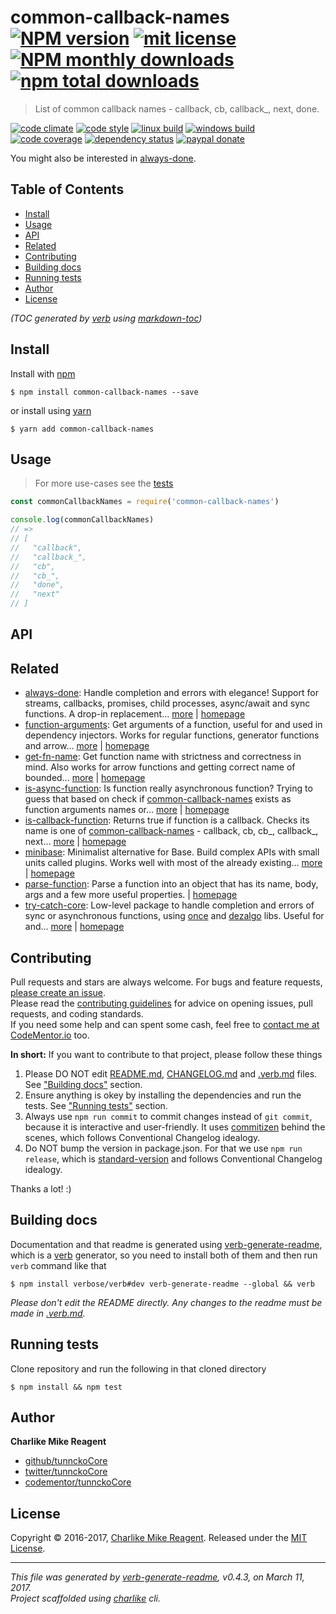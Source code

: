 # common-callback-names [![NPM version](https://img.shields.io/npm/v/common-callback-names.svg?style=flat)](https://www.npmjs.com/package/common-callback-names) [![mit license][license-img]][license-url] [![NPM monthly downloads](https://img.shields.io/npm/dm/common-callback-names.svg?style=flat)](https://npmjs.org/package/common-callback-names) [![npm total downloads][downloads-img]][downloads-url]

> List of common callback names - callback, cb, callback_, next, done.

[![code climate][codeclimate-img]][codeclimate-url] 
[![code style][standard-img]][standard-url] 
[![linux build][travis-img]][travis-url] 
[![windows build][appveyor-img]][appveyor-url] 
[![code coverage][coverage-img]][coverage-url] 
[![dependency status][david-img]][david-url]
[![paypal donate][paypalme-img]][paypalme-url] 

You might also be interested in [always-done](https://github.com/hybridables/always-done#readme).

## Table of Contents
- [Install](#install)
- [Usage](#usage)
- [API](#api)
- [Related](#related)
- [Contributing](#contributing)
- [Building docs](#building-docs)
- [Running tests](#running-tests)
- [Author](#author)
- [License](#license)

_(TOC generated by [verb](https://github.com/verbose/verb) using [markdown-toc](https://github.com/jonschlinkert/markdown-toc))_

## Install
Install with [npm](https://www.npmjs.com/)

```
$ npm install common-callback-names --save
```

or install using [yarn](https://yarnpkg.com)

```
$ yarn add common-callback-names
```

## Usage
> For more use-cases see the [tests](test.js)

```js
const commonCallbackNames = require('common-callback-names')

console.log(commonCallbackNames)
// => 
// [
//   "callback",
//   "callback_",
//   "cb",
//   "cb_",
//   "done",
//   "next"
// ]
```

## API

## Related
- [always-done](https://www.npmjs.com/package/always-done): Handle completion and errors with elegance! Support for streams, callbacks, promises, child processes, async/await and sync functions. A drop-in replacement… [more](https://github.com/hybridables/always-done#readme) | [homepage](https://github.com/hybridables/always-done#readme "Handle completion and errors with elegance! Support for streams, callbacks, promises, child processes, async/await and sync functions. A drop-in replacement for [async-done][] - pass 100% of its tests plus more")
- [function-arguments](https://www.npmjs.com/package/function-arguments): Get arguments of a function, useful for and used in dependency injectors. Works for regular functions, generator functions and arrow… [more](https://github.com/tunnckocore/function-arguments#readme) | [homepage](https://github.com/tunnckocore/function-arguments#readme "Get arguments of a function, useful for and used in dependency injectors. Works for regular functions, generator functions and arrow functions.")
- [get-fn-name](https://www.npmjs.com/package/get-fn-name): Get function name with strictness and correctness in mind. Also works for arrow functions and getting correct name of bounded… [more](https://github.com/tunnckocore/get-fn-name#readme) | [homepage](https://github.com/tunnckocore/get-fn-name#readme "Get function name with strictness and correctness in mind. Also works for arrow functions and getting correct name of bounded functions. Powered by [fn-name][].")
- [is-async-function](https://www.npmjs.com/package/is-async-function): Is function really asynchronous function? Trying to guess that based on check if [common-callback-names][] exists as function arguments names or… [more](https://github.com/tunnckocore/is-async-function#readme) | [homepage](https://github.com/tunnckocore/is-async-function#readme "Is function really asynchronous function? Trying to guess that based on check if [common-callback-names][] exists as function arguments names or you can pass your custom.")
- [is-callback-function](https://www.npmjs.com/package/is-callback-function): Returns true if function is a callback. Checks its name is one of [common-callback-names][] - callback, cb, cb_, callback_, next… [more](https://github.com/tunnckocore/is-callback-function#readme) | [homepage](https://github.com/tunnckocore/is-callback-function#readme "Returns true if function is a callback. Checks its name is one of [common-callback-names][] - callback, cb, cb_, callback_, next, done, they can be customized, these are default.")
- [minibase](https://www.npmjs.com/package/minibase): Minimalist alternative for Base. Build complex APIs with small units called plugins. Works well with most of the already existing… [more](https://github.com/node-minibase/minibase#readme) | [homepage](https://github.com/node-minibase/minibase#readme "Minimalist alternative for Base. Build complex APIs with small units called plugins. Works well with most of the already existing [base][] plugins.")
- [parse-function](https://www.npmjs.com/package/parse-function): Parse a function into an object that has its name, body, args and a few more useful properties. | [homepage](https://github.com/tunnckocore/parse-function#readme "Parse a function into an object that has its name, body, args and a few more useful properties.")
- [try-catch-core](https://www.npmjs.com/package/try-catch-core): Low-level package to handle completion and errors of sync or asynchronous functions, using [once][] and [dezalgo][] libs. Useful for and… [more](https://github.com/hybridables/try-catch-core#readme) | [homepage](https://github.com/hybridables/try-catch-core#readme "Low-level package to handle completion and errors of sync or asynchronous functions, using [once][] and [dezalgo][] libs. Useful for and used in higher-level libs such as [always-done][] to handle completion of anything.")

## Contributing
Pull requests and stars are always welcome. For bugs and feature requests, [please create an issue](https://github.com/tunnckoCore/common-callback-names/issues/new).  
Please read the [contributing guidelines](CONTRIBUTING.md) for advice on opening issues, pull requests, and coding standards.  
If you need some help and can spent some cash, feel free to [contact me at CodeMentor.io](https://www.codementor.io/tunnckocore?utm_source=github&utm_medium=button&utm_term=tunnckocore&utm_campaign=github) too.

**In short:** If you want to contribute to that project, please follow these things

1. Please DO NOT edit [README.md](README.md), [CHANGELOG.md](CHANGELOG.md) and [.verb.md](.verb.md) files. See ["Building docs"](#building-docs) section.
2. Ensure anything is okey by installing the dependencies and run the tests. See ["Running tests"](#running-tests) section.
3. Always use `npm run commit` to commit changes instead of `git commit`, because it is interactive and user-friendly. It uses [commitizen][] behind the scenes, which follows Conventional Changelog idealogy.
4. Do NOT bump the version in package.json. For that we use `npm run release`, which is [standard-version][] and follows Conventional Changelog idealogy.

Thanks a lot! :)

## Building docs
Documentation and that readme is generated using [verb-generate-readme][], which is a [verb][] generator, so you need to install both of them and then run `verb` command like that

```
$ npm install verbose/verb#dev verb-generate-readme --global && verb
```

_Please don't edit the README directly. Any changes to the readme must be made in [.verb.md](.verb.md)._

## Running tests
Clone repository and run the following in that cloned directory

```
$ npm install && npm test
```

## Author
**Charlike Mike Reagent**

+ [github/tunnckoCore](https://github.com/tunnckoCore)
+ [twitter/tunnckoCore](https://twitter.com/tunnckoCore)
+ [codementor/tunnckoCore](https://codementor.io/tunnckoCore)

## License
Copyright © 2016-2017, [Charlike Mike Reagent](https://i.am.charlike.online). Released under the [MIT License](LICENSE).

***

_This file was generated by [verb-generate-readme](https://github.com/verbose/verb-generate-readme), v0.4.3, on March 11, 2017._  
_Project scaffolded using [charlike][] cli._

[license-url]: https://www.npmjs.com/package/common-callback-names
[license-img]: https://img.shields.io/npm/l/common-callback-names.svg

[downloads-url]: https://www.npmjs.com/package/common-callback-names
[downloads-img]: https://img.shields.io/npm/dt/common-callback-names.svg

[codeclimate-url]: https://codeclimate.com/github/tunnckoCore/common-callback-names
[codeclimate-img]: https://img.shields.io/codeclimate/github/tunnckoCore/common-callback-names.svg

[travis-url]: https://travis-ci.org/tunnckoCore/common-callback-names
[travis-img]: https://img.shields.io/travis/tunnckoCore/common-callback-names/master.svg?label=linux

[appveyor-url]: https://ci.appveyor.com/project/tunnckoCore/common-callback-names
[appveyor-img]: https://img.shields.io/appveyor/ci/tunnckoCore/common-callback-names/master.svg?label=windows

[coverage-url]: https://codecov.io/gh/tunnckoCore/common-callback-names
[coverage-img]: https://img.shields.io/codecov/c/github/tunnckoCore/common-callback-names/master.svg

[david-url]: https://david-dm.org/tunnckoCore/common-callback-names
[david-img]: https://img.shields.io/david/tunnckoCore/common-callback-names.svg

[standard-url]: https://github.com/feross/standard
[standard-img]: https://img.shields.io/badge/code%20style-standard-brightgreen.svg

[paypalme-url]: https://www.paypal.me/tunnckoCore
[paypalme-img]: https://img.shields.io/badge/paypal-donate-brightgreen.svg

[always-done]: https://github.com/hybridables/always-done
[async-done]: https://github.com/gulpjs/async-done
[base]: https://github.com/node-base/base
[charlike]: https://github.com/tunnckocore/charlike
[commitizen]: https://github.com/commitizen/cz-cli
[common-callback-names]: https://github.com/tunnckocore/common-callback-names
[dezalgo]: https://github.com/npm/dezalgo
[fn-name]: https://github.com/sindresorhus/fn-name
[once]: https://github.com/isaacs/once
[standard-version]: https://github.com/conventional-changelog/standard-version
[verb-generate-readme]: https://github.com/verbose/verb-generate-readme
[verb]: https://github.com/verbose/verb
